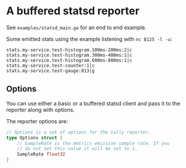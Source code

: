 # A buffered statsd reporter

See `examples/statsd_main.go` for an end to end example.

Some emitted stats using the example listening with `nc 8125 -l -u`:

```
stats.my-service.test-histogram.100ms-200ms:2|c
stats.my-service.test-histogram.300ms-400ms:1|c
stats.my-service.test-histogram.600ms-800ms:1|c
stats.my-service.test-counter:1|c
stats.my-service.test-gauge:813|g
```

## Options

You can use either a basic or a buffered statsd client
and pass it to the reporter along with options.

The reporter options are:

```go
// Options is a set of options for the tally reporter.
type Options struct {
	// SampleRate is the metrics emission sample rate. If you
	// do not set this value it will be set to 1.
	SampleRate float32
}
```
